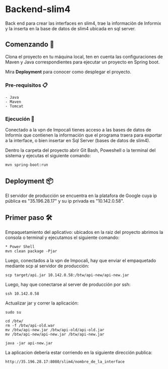 # Backend-slim4

Back end para crear las interfaces en slim4, trae la informaciòn de Informix y la inserta en  la base de datos de slim4 ubicada en sql server.

## Comenzando 🚀

Clona el proyecto en tu máquina local, ten en cuenta las configuraciones de Maven y Java correspondientes para ejecutar un proyecto en Spring boot.

Mira **Deployment** para conocer como desplegar el proyecto.


### Pre-requisitos 📋
```
- Java 
- Maven
- Tomcat
```
### Ejecución 🔧

Conectado a la vpn de Impocali tienes acceso a las bases de datos de Informix que contienen la información que el programa traera para exportar a la interface, o bien insertar en Sql Server (bases de datos de slim4).

Dentro la carpeta del proyecto abrir Git Bash, Poweshell o la terminal del sistema y ejecutas el siguiente comando:
```
mvn spring-boot:run
```
## Deployment 📦

El servidor de producción se encuentra en la platafora de Google cuya ip pública es "35.196.28.17" y su ip privada es "10.142.0.58".

## Primer paso 🛠️

Empaquetamiento del aplicativo: ubicados en la raiz del proyecto abrimos la consola o terminal y ejecutamos el siguiente comando:

```
* Power Shell
mvn clean package -Pjar
```

Luego, conectados a la vpn de Impocali, hay que enviar el empaquetado mediante scp al servidor de producción:
```
scp target/api.jar 10.142.0.58:/btw/api-new/api-new.jar
```

Luego, hay que conectarse al server de producción por ssh:
```
ssh 10.142.0.58
```

Actualizar jar y correr la aplicación:

```
sudo su

cd /btw/
rm -f /btw/api-old.war
mv /btw/api-new.jar /btw/api-old/api-old.jar
mv /btw/api-new/api-new.jar /btw/api-new.jar

java -jar api-new.jar

```

La aplicacion debería estar corriendo en la siguiente dirección publica:
```
http://35.196.28.17:8080/slim4/nombre_de_la_interface
```
